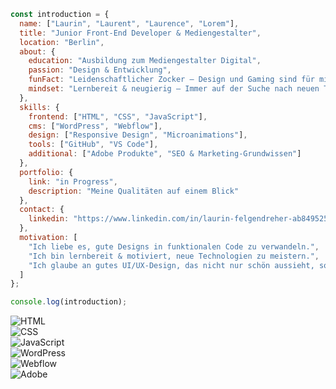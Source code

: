 ```javascript
const introduction = {
  name: ["Laurin", "Laurent", "Laurence", "Lorem"],
  title: "Junior Front-End Developer & Mediengestalter",
  location: "Berlin",
  about: {
    education: "Ausbildung zum Mediengestalter Digital",
    passion: "Design & Entwicklung",
    funFact: "Leidenschaftlicher Zocker – Design und Gaming sind für mich einfach Kreativität und Struktur. 🎮🎨",
    mindset: "Lernbereit & neugierig – Immer auf der Suche nach neuen Technologien & Best Practices!"
  },
  skills: {
    frontend: ["HTML", "CSS", "JavaScript"],
    cms: ["WordPress", "Webflow"],
    design: ["Responsive Design", "Microanimations"],
    tools: ["GitHub", "VS Code"],
    additional: ["Adobe Produkte", "SEO & Marketing-Grundwissen"]
  },
  portfolio: {
    link: "in Progress",
    description: "Meine Qualitäten auf einem Blick"
  },
  contact: {
    linkedin: "https://www.linkedin.com/in/laurin-felgendreher-ab8495256/"
  },
  motivation: [
    "Ich liebe es, gute Designs in funktionalen Code zu verwandeln.",
    "Ich bin lernbereit & motiviert, neue Technologien zu meistern.",
    "Ich glaube an gutes UI/UX-Design, das nicht nur schön aussieht, sondern auch funktioniert."
  ]
};

console.log(introduction);

```
![HTML](https://img.shields.io/badge/-HTML5-orange?style=flat&logo=html5)  <br>
![CSS](https://img.shields.io/badge/-CSS3-blue?style=flat&logo=css3)  
![JavaScript](https://img.shields.io/badge/-JavaScript-yellow?style=flat&logo=javascript)  
![WordPress](https://img.shields.io/badge/-WordPress-blue?style=flat&logo=wordpress)  
![Webflow](https://img.shields.io/badge/-Webflow-purple?style=flat&logo=webflow)  
![Adobe](https://img.shields.io/badge/-Adobe-red?style=flat&logo=adobe)
